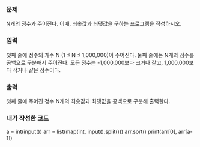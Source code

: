 <h3>문제</h3>
N개의 정수가 주어진다. 이때, 최솟값과 최댓값을 구하는 프로그램을 작성하시오.

<h3>입력</h3>
첫째 줄에 정수의 개수 N (1 ≤ N ≤ 1,000,000)이 주어진다. 둘째 줄에는 N개의 정수를 공백으로 구분해서 주어진다. 모든 정수는 -1,000,000보다 크거나 같고, 1,000,000보다 작거나 같은 정수이다.

<h3>출력</h3>
첫째 줄에 주어진 정수 N개의 최솟값과 최댓값을 공백으로 구분해 출력한다.

<h3>내가 작성한 코드</h3>
a = int(input())
arr = list(map(int, input().split()))
arr.sort()
print(arr[0], arr[a-1])
